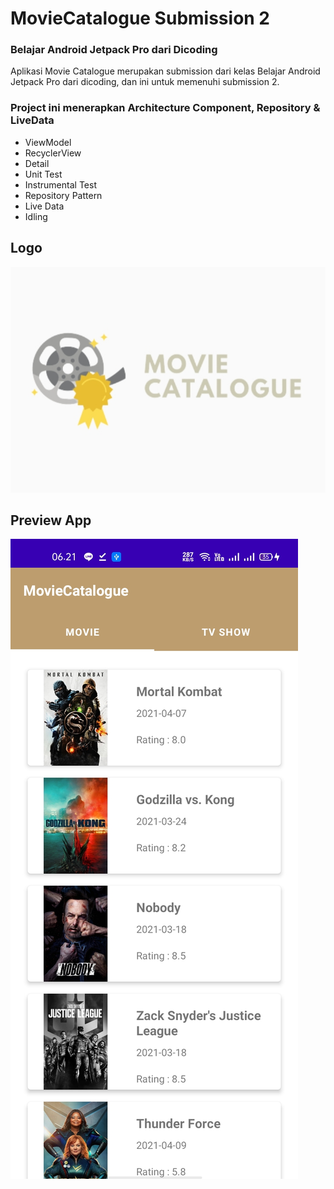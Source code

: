 # MovieCatalogue Submission 2
### Belajar Android Jetpack Pro dari Dicoding

Aplikasi Movie Catalogue merupakan submission dari kelas Belajar Android Jetpack Pro dari dicoding, dan ini untuk memenuhi submission 2.

### Project ini menerapkan Architecture Component, Repository & LiveData
- ViewModel
- RecyclerView
- Detail
- Unit Test
- Instrumental Test
- Repository Pattern
- Live Data
- Idling

## Logo
![Logo](logo.jpg)

## Preview App
![Home](home.jpg)
